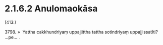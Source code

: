 # 2.1.6.2 Anulomaokāsa

(413.)

3798\. »  Yattha cakkhundriyaṃ uppajjittha tattha sotindriyaṃ uppajjissatīti? …pe… .
